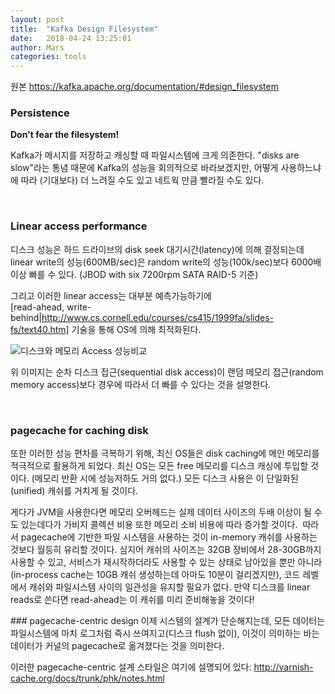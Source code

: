 ```yaml
---
layout: post
title:  "Kafka Design Filesystem"
date:   2018-04-24 13:25:01
author: Mars
categories: tools
---
```


원본 <https://kafka.apache.org/documentation/#design_filesystem>


### Persistence
**Don't fear the filesystem!**

Kafka가 메시지를 저장하고 캐싱할 때 파일시스템에 크게 의존한다.
"disks are slow"라는 통념 때문에 Kafka의 성능을 회의적으로 바라보겠지만, 어떻게 사용하느냐에 따라 (기대보다) 더 느려질 수도 있고 네트웍 만큼 빨라질 수도 있다. 


​

### Linear access performance
디스크 성능은 하드 드라이브의 disk seek 대기시간(latency)에 의해 결정되는데 
linear write의 성능(600MB/sec)은 random write의 성능(100k/sec)보다 6000배 이상 빠를 수 있다. 
(JBOD with six 7200rpm SATA RAID-5 기준)  


그리고 이러한 linear access는 대부분 예측가능하기에  
[read-ahead, write-behind|http://www.cs.cornell.edu/courses/cs415/1999fa/slides-fs/text40.htm] 기술을 통해 OS에 의해 최적화된다.

![디스크와 메모리 Access 성능비교](https://deliveryimages.acm.org/10.1145/1570000/1563874/jacobs3.jpg )

위 이미지는 순차 디스크 접근(sequential disk access)이 랜덤 메모리 접근(random memory access)보다 경우에 따라서 더 빠를 수 있다는 것을 설명한다.

​
### pagecache for caching disk
​또한 이러한 성능 편차를 극복하기 위해, 최신 OS들은 disk caching에 메인 메모리를 적극적으로 활용하게 되었다.
최신 OS는 모든 free 메모리를 디스크 캐싱에 투입할 것이다. (메모리 반환 시에 성능저하도 거의 없다.) 
모든 디스크 사용은 이 단일화된(unified) 캐쉬를 거치게 될 것이다.

게다가 JVM을 사용한다면 메모리 오버헤드는 실제 데이터 사이즈의 두배 이상이 될 수도 있는데다가 
가비지 콜렉션 비용 또한 메모리 소비 비용에 따라 증가할 것이다.
​
따라서 pagecache에 기반한 파일 시스템을 사용하는 것이 in-memory 캐쉬를 사용하는 것보다 월등히 유리할 것이다. 
심지어 캐쉬의 사이즈는 32GB 장비에서 28-30GB까지 사용할 수 있고, 
서비스가 재시작하더라도 사용할 수 있는 상태로 남아있을 뿐만 아니라
(in-process cache는 10GB 캐쉬 생성하는데 아마도 10분이 걸리겠지만), 
코드 레벨에서 캐쉬와 파일시스템 사이의 일관성을 유지할 필요가 없다. 
만약 디스크를 linear reads로 쓴다면 read-ahead는 이 캐쉬를 미리 준비해놓을 것이다!

​### pagecache-centric design
이제 시스템의 설계가 단순해지는데, 모든 데이터는 파일시스템에 마치 로그처럼 즉시 쓰여지고(디스크 flush 없이), 
이것이 의미하는 바는 데이터가 커널의 pagecache로 옮겨졌다는 것을 의미한다.


이러한 pagecache-centric 설계 스타일은 여기에 설명되어 있다: 
http://varnish-cache.org/docs/trunk/phk/notes.html  
